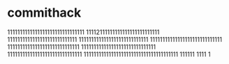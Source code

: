 # commithack
1111111111111111111111111111111
11112111111111111111111111111
1111111111111111111111111111
1111111111111111111111111111
11111111111111111111111111111
11111111111111111111111111111
111111111111111111111111111111
111111111111111111111111111111
11111111111111111111111111111111111111
111111
1111
1
